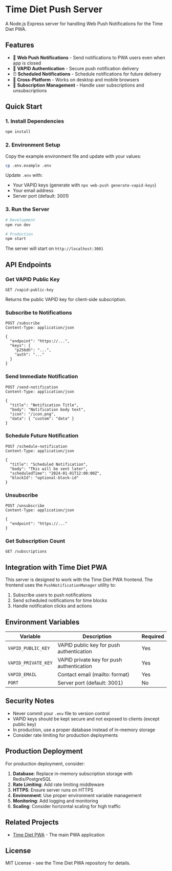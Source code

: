 # Time Diet Push Server

A Node.js Express server for handling Web Push Notifications for the Time Diet PWA.

## Features

- 🔔 **Web Push Notifications** - Send notifications to PWA users even when app is closed
- 🔐 **VAPID Authentication** - Secure push notification delivery
- ⏰ **Scheduled Notifications** - Schedule notifications for future delivery
- 📱 **Cross-Platform** - Works on desktop and mobile browsers
- 🔄 **Subscription Management** - Handle user subscriptions and unsubscriptions

## Quick Start

### 1. Install Dependencies

```bash
npm install
```

### 2. Environment Setup

Copy the example environment file and update with your values:

```bash
cp .env.example .env
```

Update `.env` with:
- Your VAPID keys (generate with `npx web-push generate-vapid-keys`)
- Your email address
- Server port (default: 3001)

### 3. Run the Server

```bash
# Development
npm run dev

# Production
npm start
```

The server will start on `http://localhost:3001`

## API Endpoints

### Get VAPID Public Key
```
GET /vapid-public-key
```
Returns the public VAPID key for client-side subscription.

### Subscribe to Notifications
```
POST /subscribe
Content-Type: application/json

{
  "endpoint": "https://...",
  "keys": {
    "p256dh": "...",
    "auth": "..."
  }
}
```

### Send Immediate Notification
```
POST /send-notification
Content-Type: application/json

{
  "title": "Notification Title",
  "body": "Notification body text",
  "icon": "/icon.png",
  "data": { "custom": "data" }
}
```

### Schedule Future Notification
```
POST /schedule-notification
Content-Type: application/json

{
  "title": "Scheduled Notification",
  "body": "This will be sent later",
  "scheduledTime": "2024-01-01T12:00:00Z",
  "blockId": "optional-block-id"
}
```

### Unsubscribe
```
POST /unsubscribe
Content-Type: application/json

{
  "endpoint": "https://..."
}
```

### Get Subscription Count
```
GET /subscriptions
```

## Integration with Time Diet PWA

This server is designed to work with the Time Diet PWA frontend. The frontend uses the `PushNotificationManager` utility to:

1. Subscribe users to push notifications
2. Send scheduled notifications for time blocks
3. Handle notification clicks and actions

## Environment Variables

| Variable | Description | Required |
|----------|-------------|----------|
| `VAPID_PUBLIC_KEY` | VAPID public key for push authentication | Yes |
| `VAPID_PRIVATE_KEY` | VAPID private key for push authentication | Yes |
| `VAPID_EMAIL` | Contact email (mailto: format) | Yes |
| `PORT` | Server port (default: 3001) | No |

## Security Notes

- Never commit your `.env` file to version control
- VAPID keys should be kept secure and not exposed to clients (except public key)
- In production, use a proper database instead of in-memory storage
- Consider rate limiting for production deployments

## Production Deployment

For production deployment, consider:

1. **Database**: Replace in-memory subscription storage with Redis/PostgreSQL
2. **Rate Limiting**: Add rate limiting middleware
3. **HTTPS**: Ensure server runs on HTTPS
4. **Environment**: Use proper environment variable management
5. **Monitoring**: Add logging and monitoring
6. **Scaling**: Consider horizontal scaling for high traffic

## Related Projects

- [Time Diet PWA](https://github.com/charbonnev/time-diet) - The main PWA application

## License

MIT License - see the Time Diet PWA repository for details.
